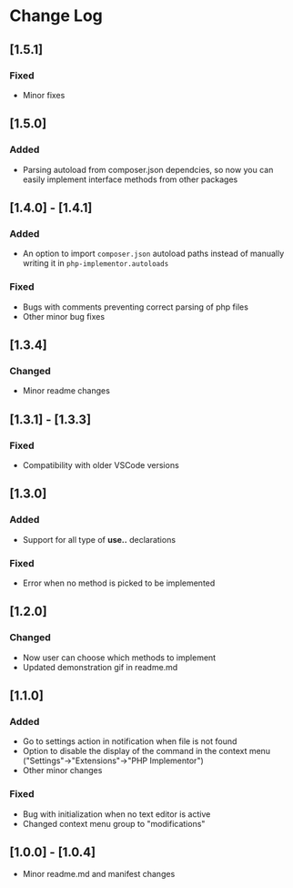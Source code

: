 # Change Log

## [1.5.1]
### Fixed
- Minor fixes

## [1.5.0]
### Added
- Parsing autoload from composer.json dependcies, so now you can easily implement interface methods from other packages

## [1.4.0] - [1.4.1]
### Added
- An option to import `composer.json` autoload paths instead of manually writing it in `php-implementor.autoloads`
### Fixed
- Bugs with comments preventing correct parsing of php files
- Other minor bug fixes

## [1.3.4]
### Changed
- Minor readme changes

## [1.3.1] - [1.3.3]
### Fixed
- Compatibility with older VSCode versions

## [1.3.0]
### Added
- Support for all type of **use..** declarations

### Fixed
- Error when no method is picked to be implemented

## [1.2.0]
### Changed
- Now user can choose which methods to implement
- Updated demonstration gif in readme.md 

## [1.1.0]
### Added
- Go to settings action in notification when file is not found
- Option to disable the display of the command in the context menu ("Settings"->"Extensions"->"PHP Implementor")
- Other minor changes

### Fixed
- Bug with initialization when no text editor is active
- Changed context menu group to "modifications"

## [1.0.0] - [1.0.4]
- Minor readme.md and manifest changes

